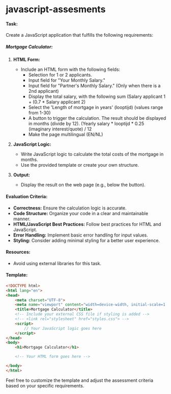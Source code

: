 # javascript-assesments

#### Task:

Create a JavaScript application that fulfills the following requirements:

##### Mortgage Calculator:

1. **HTML Form:**
   - Include an HTML form with the following fields:
     - Selection for 1 or 2 applicants.
     - Input field for "Your Monthly Salary."
     - Input field for "Partner's Monthly Salary." (Only when there is a 2nd applicant)
     - Display the total salary, with the following sum (Salary applicant 1 + (0.7 * Salary applicant 2)
     - Select the 'Length of mortgage in years' (looptijd) (values range from 1-30)
     - A button to trigger the calculation. The result should be displayed in months (divide by 12). (Yearly salary * looptijd * 0.25 (imaginary interest/quote) / 12
     - Make the page multilingual (EN/NL)

2. **JavaScript Logic:**
   - Write JavaScript logic to calculate the total costs of the mortgage in months.
   - Use the provided template or create your own structure.

3. **Output:**
   - Display the result on the web page (e.g., below the button).

#### Evaluation Criteria:

- **Correctness:** Ensure the calculation logic is accurate.
- **Code Structure:** Organize your code in a clear and maintainable manner.
- **HTML/JavaScript Best Practices:** Follow best practices for HTML and JavaScript.
- **Error Handling:** Implement basic error handling for input values.
- **Styling:** Consider adding minimal styling for a better user experience.

#### Resources:

- Avoid using external libraries for this task.

#### Template:

```html
<!DOCTYPE html>
<html lang="en">
<head>
    <meta charset="UTF-8">
    <meta name="viewport" content="width=device-width, initial-scale=1.0">
    <title>Mortgage Calculator</title>
    <!-- Include your external CSS file if styling is added -->
    <!-- <link rel="stylesheet" href="styles.css"> -->
    <script>
        // Your JavaScript logic goes here
    </script>
</head>
<body>
    <h1>Mortgage Calculator</h1>

    <!-- Your HTML form goes here -->

</body>
</html>
```

Feel free to customize the template and adjust the assessment criteria based on your specific requirements.
